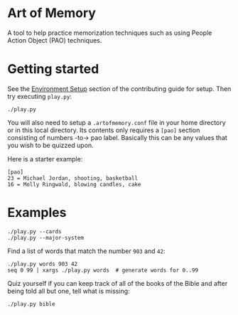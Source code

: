 # Art of Memory

A tool to help practice memorization techniques such as using People Action Object (PAO) techniques.

# Getting started

See the [Environment Setup](CONTRIBUTING.md) section of the contributing guide for setup.
Then try executing `play.py`:

    ./play.py

You will also need to setup a `.artofmemory.conf` file in your home directory or in this
local directory. Its contents only requires a `[pao]` section consisting of numbers -to->
pao label. Basically this can be any values that you wish to be quizzed upon.

Here is a starter example:

    [pao]
    23 = Michael Jordan, shooting, basketball
    16 = Molly Ringwald, blowing candles, cake

# Examples

    ./play.py --cards
    ./play.py --major-system

Find a list of words that match the number `903` and `42`:

    ./play.py words 903 42
    seq 0 99 | xargs ./play.py words  # generate words for 0..99

Quiz yourself if you can keep track of all of the books of the Bible and after being told all but one, tell what is missing:

    ./play.py bible
